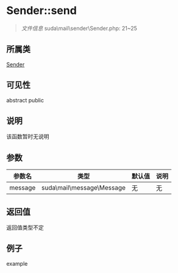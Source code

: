 # Sender::send

> *文件信息* suda\mail\sender\Sender.php: 21~25
## 所属类 

[Sender](../Sender.md)

## 可见性

abstract  public  
## 说明

该函数暂时无说明

## 参数

 
| 参数名 | 类型 | 默认值 | 说明 |
|--------|-----|-------|-------|
 | message |  suda\mail\message\Message | 无 | 无 |
## 返回值
返回值类型不定
## 例子

example